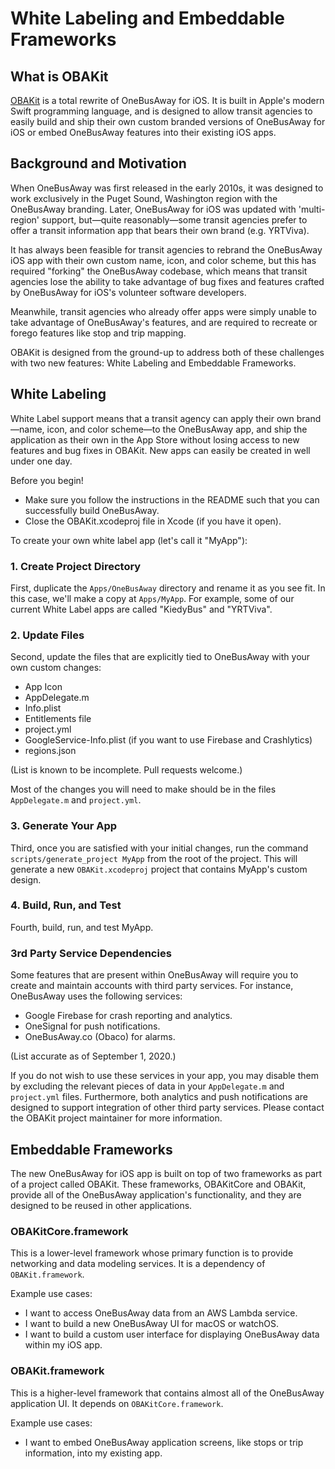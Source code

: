 # White Labeling and Embeddable Frameworks

## What is OBAKit

[OBAKit](https://www.github.com/onebusaway/obakit) is a total rewrite of OneBusAway for iOS. It is built in Apple's modern Swift programming language, and is designed to allow transit agencies to easily build and ship their own custom branded versions of OneBusAway for iOS or embed OneBusAway features into their existing iOS apps.

## Background and Motivation

When OneBusAway was first released in the early 2010s, it was designed to work exclusively in the Puget Sound, Washington region with the OneBusAway branding. Later, OneBusAway for iOS was updated with 'multi-region' support, but—quite reasonably—some transit agencies prefer to offer a transit information app that bears their own brand (e.g. YRTViva).

It has always been feasible for transit agencies to rebrand the OneBusAway iOS app with their own custom name, icon, and color scheme, but this has required "forking" the OneBusAway codebase, which means that transit agencies lose the ability to take advantage of bug fixes and features crafted by OneBusAway for iOS's volunteer software developers.

Meanwhile, transit agencies who already offer apps were simply unable to take advantage of OneBusAway's features, and are required to recreate or forego features like stop and trip mapping.

OBAKit is designed from the ground-up to address both of these challenges with two new features: White Labeling and Embeddable Frameworks.

## White Labeling

White Label support means that a transit agency can apply their own brand—name, icon, and color scheme—to the OneBusAway app, and ship the application as their own in the App Store without losing access to new features and bug fixes in OBAKit. New apps can easily be created in well under one day.

Before you begin!

* Make sure you follow the instructions in the README such that you can successfully build OneBusAway.
* Close the OBAKit.xcodeproj file in Xcode (if you have it open).

To create your own white label app (let's call it "MyApp"):

### 1. Create Project Directory

First, duplicate the `Apps/OneBusAway` directory and rename it as you see fit. In this case, we'll make a copy at `Apps/MyApp`. For example, some of our current White Label apps are called "KiedyBus" and "YRTViva".

### 2. Update Files

Second, update the files that are explicitly tied to OneBusAway with your own custom changes:

* App Icon
* AppDelegate.m
* Info.plist
* Entitlements file
* project.yml
* GoogleService-Info.plist (if you want to use Firebase and Crashlytics)
* regions.json

(List is known to be incomplete. Pull requests welcome.)

Most of the changes you will need to make should be in the files `AppDelegate.m` and `project.yml`.

### 3. Generate Your App

Third, once you are satisfied with your initial changes, run the command `scripts/generate_project MyApp` from the root of the project. This will generate a new `OBAKit.xcodeproj` project that contains MyApp's custom design.

### 4. Build, Run, and Test

Fourth, build, run, and test MyApp.

### 3rd Party Service Dependencies

Some features that are present within OneBusAway will require you to create and maintain accounts with third party services. For instance, OneBusAway uses the following services:

* Google Firebase for crash reporting and analytics.
* OneSignal for push notifications.
* OneBusAway.co (Obaco) for alarms.

(List accurate as of September 1, 2020.)

If you do not wish to use these services in your app, you may disable them by excluding the relevant pieces of data in your `AppDelegate.m` and `project.yml` files. Furthermore, both analytics and push notifications are designed to support integration of other third party services. Please contact the OBAKit project maintainer for more information.

## Embeddable Frameworks

The new OneBusAway for iOS app is built on top of two frameworks as part of a project called OBAKit. These frameworks, OBAKitCore and OBAKit, provide all of the OneBusAway application's functionality, and they are designed to be reused in other applications.

### OBAKitCore.framework

This is a lower-level framework whose primary function is to provide networking and data modeling services. It is a dependency of `OBAKit.framework`.

Example use cases:

* I want to access OneBusAway data from an AWS Lambda service.
* I want to build a new OneBusAway UI for macOS or watchOS.
* I want to build a custom user interface for displaying OneBusAway data within my iOS app.

### OBAKit.framework

This is a higher-level framework that contains almost all of the OneBusAway application UI. It depends on `OBAKitCore.framework`.

Example use cases:

* I want to embed OneBusAway application screens, like stops or trip information, into my existing app.